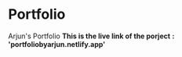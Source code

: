 # Portfolio
Arjun's Portfolio
**This is the live link of  the porject**
**: 'portfoliobyarjun.netlify.app'**
